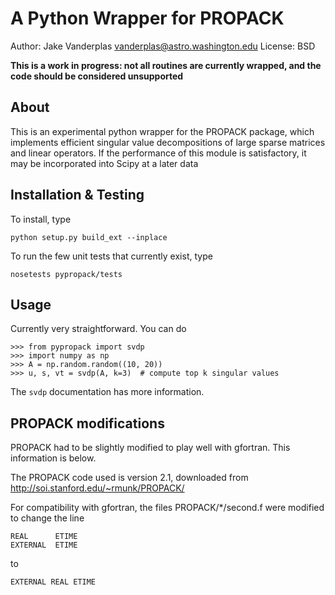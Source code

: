 A Python Wrapper for PROPACK
============================
Author: Jake Vanderplas <vanderplas@astro.washington.edu>
License: BSD

**This is a work in progress: not all routines are currently wrapped, and
  the code should be considered unsupported**

About
-----
This is an experimental python wrapper for the PROPACK package, which
implements efficient singular value decompositions of large sparse matrices
and linear operators.  If the performance of this module is satisfactory, it
may be incorporated into Scipy at a later data

Installation & Testing
----------------------
To install, type

    python setup.py build_ext --inplace

To run the few unit tests that currently exist, type

    nosetests pypropack/tests


Usage
-----
Currently very straightforward.  You can do

    >>> from pypropack import svdp
    >>> import numpy as np   
    >>> A = np.random.random((10, 20))
    >>> u, s, vt = svdp(A, k=3)  # compute top k singular values

The ``svdp`` documentation has more information.

PROPACK modifications
---------------------
PROPACK had to be slightly modified to play well with gfortran.
This information is below.

The PROPACK code used is version 2.1, downloaded from
http://soi.stanford.edu/~rmunk/PROPACK/

For compatibility with gfortran, the files PROPACK/*/second.f were modified
to change the line

    REAL      ETIME
    EXTERNAL  ETIME

to

    EXTERNAL REAL ETIME